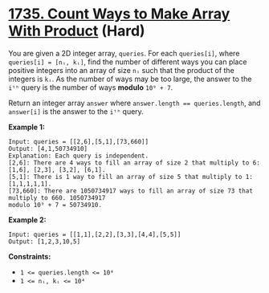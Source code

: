 # [1735. Count Ways to Make Array With Product][link] (Hard)

[link]: https://leetcode.com/problems/count-ways-to-make-array-with-product/

You are given a 2D integer array, `queries`. For each `queries[i]`, where `queries[i] = [nᵢ, kᵢ]`,
find the number of different ways you can place positive integers into an array of size `nᵢ` such
that the product of the integers is `kᵢ`. As the number of ways may be too large, the answer to the
`iᵗʰ` query is the number of ways **modulo** `10⁹ + 7`.

Return an integer array  `answer` where  `answer.length == queries.length`, and  `answer[i]` is the
answer to the  `iᵗʰ` query.

**Example 1:**

```
Input: queries = [[2,6],[5,1],[73,660]]
Output: [4,1,50734910]
Explanation: Each query is independent.
[2,6]: There are 4 ways to fill an array of size 2 that multiply to 6: [1,6], [2,3], [3,2], [6,1].
[5,1]: There is 1 way to fill an array of size 5 that multiply to 1: [1,1,1,1,1].
[73,660]: There are 1050734917 ways to fill an array of size 73 that multiply to 660. 1050734917
modulo 10⁹ + 7 = 50734910.
```

**Example 2:**

```
Input: queries = [[1,1],[2,2],[3,3],[4,4],[5,5]]
Output: [1,2,3,10,5]
```

**Constraints:**

- `1 <= queries.length <= 10⁴ `
- `1 <= nᵢ, kᵢ <= 10⁴`
